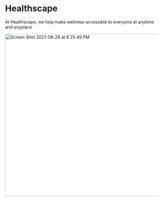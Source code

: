 # Healthscape

At Healthscape, we help make wellness accessible to everyone at anytime and anyplace

<img width="535" alt="Screen Shot 2021-08-28 at 8 25 49 PM" src="https://user-images.githubusercontent.com/69412310/131237257-c1512bb0-0e51-4ccf-b253-4e94291e16d1.png">
